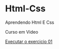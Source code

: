 # Html-Css
 Aprendendo Html E Css
 
 Curso em Video <p>
 <a href="https://robsonrfc2.github.io/Html-Css1/Exercicios/Ex001/index.html">Executar o exercicio 01</a>
